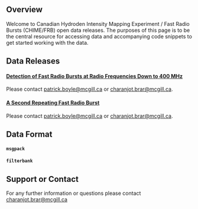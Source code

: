 ## Overview

Welcome to Canadian Hydroden Intensity Mapping Experiment / Fast Radio Bursts (CHIME/FRB) open data releases. The purposes of this page is to be the central resource for accessing data and accompanying code snippets to get started working with the data.

## Data Releases

#### [Detection of Fast Radio Bursts at Radio Frequencies Down to 400 MHz](https://arxiv.org/pdf/1901.04524.pdf)

Please contact patrick.boyle@mcgill.ca or charanjot.brar@mcgill.ca.

#### [A Second Repeating Fast Radio Burst](https://arxiv.org/pdf/1901.04525.pdf)

Please contact patrick.boyle@mcgill.ca or charanjot.brar@mcgill.ca.

## Data Format

#### `msgpack`

#### `filterbank`

## Support or Contact
For any further information or questions please contact charanjot.brar@mcgill.ca
